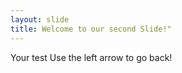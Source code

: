 ```yaml
---
layout: slide
title: Welcome to our second Slide!"
---
```

Your test
Use the left arrow to go back!
